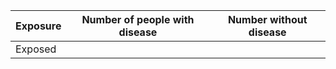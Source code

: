 | Exposure | Number of people with disease | Number without disease |
|----------|-------------------------------|------------------------|
| Exposed  